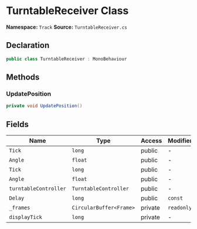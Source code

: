 # TurntableReceiver Class

**Namespace:** `Track`
**Source:** `TurntableReceiver.cs`

## Declaration

```csharp
public class TurntableReceiver : MonoBehaviour
```

## Methods

### UpdatePosition

```csharp
private void UpdatePosition()
```

## Fields

| Name | Type | Access | Modifiers |
|------|------|--------|-----------|
| `Tick` | `long` | public | - |
| `Angle` | `float` | public | - |
| `Tick` | `long` | public | - |
| `Angle` | `float` | public | - |
| `turntableController` | `TurntableController` | public | - |
| `Delay` | `long` | public | `const` |
| `_frames` | `CircularBuffer<Frame>` | private | `readonly` |
| `displayTick` | `long` | private | - |


